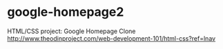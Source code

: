 # google-homepage2
HTML/CSS project: Google Homepage Clone
http://www.theodinproject.com/web-development-101/html-css?ref=lnav
